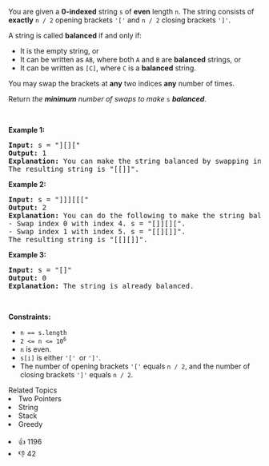 <p>You are given a <strong>0-indexed</strong> string <code>s</code> of <strong>even</strong> length <code>n</code>. The string consists of <strong>exactly</strong> <code>n / 2</code> opening brackets <code>'['</code> and <code>n / 2</code> closing brackets <code>']'</code>.</p>

<p>A string is called <strong>balanced</strong> if and only if:</p>

<ul> 
 <li>It is the empty string, or</li> 
 <li>It can be written as <code>AB</code>, where both <code>A</code> and <code>B</code> are <strong>balanced</strong> strings, or</li> 
 <li>It can be written as <code>[C]</code>, where <code>C</code> is a <strong>balanced</strong> string.</li> 
</ul>

<p>You may swap the brackets at <strong>any</strong> two indices <strong>any</strong> number of times.</p>

<p>Return <em>the <strong>minimum</strong> number of swaps to make </em><code>s</code> <em><strong>balanced</strong></em>.</p>

<p>&nbsp;</p> 
<p><strong class="example">Example 1:</strong></p>

<pre>
<strong>Input:</strong> s = "][]["
<strong>Output:</strong> 1
<strong>Explanation:</strong> You can make the string balanced by swapping index 0 with index 3.
The resulting string is "[[]]".
</pre>

<p><strong class="example">Example 2:</strong></p>

<pre>
<strong>Input:</strong> s = "]]][[["
<strong>Output:</strong> 2
<strong>Explanation:</strong> You can do the following to make the string balanced:
- Swap index 0 with index 4. s = "[]][][".
- Swap index 1 with index 5. s = "[[][]]".
The resulting string is "[[][]]".
</pre>

<p><strong class="example">Example 3:</strong></p>

<pre>
<strong>Input:</strong> s = "[]"
<strong>Output:</strong> 0
<strong>Explanation:</strong> The string is already balanced.
</pre>

<p>&nbsp;</p> 
<p><strong>Constraints:</strong></p>

<ul> 
 <li><code>n == s.length</code></li> 
 <li><code>2 &lt;= n &lt;= 10<sup>6</sup></code></li> 
 <li><code>n</code> is even.</li> 
 <li><code>s[i]</code> is either <code>'[' </code>or <code>']'</code>.</li> 
 <li>The number of opening brackets <code>'['</code> equals <code>n / 2</code>, and the number of closing brackets <code>']'</code> equals <code>n / 2</code>.</li> 
</ul>

<div><div>Related Topics</div><div><li>Two Pointers</li><li>String</li><li>Stack</li><li>Greedy</li></div></div><br><div><li>👍 1196</li><li>👎 42</li></div>